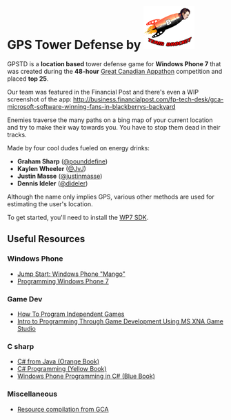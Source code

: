 GPS Tower Defense by ![](GPSTD_RM/GPSTD_RM/GPSTD_RMContent/brocket_small.png)
=================

GPSTD is a **location based** tower defense game for **Windows Phone 7** that was 
created during the **48-hour** [Great Canadian Appathon](http://www.greatcanadianappathon.com) competition
and placed **top 25**.

Our team was featured in the Financial Post and there's even a WIP screenshot of the app: http://business.financialpost.com/fp-tech-desk/gca-microsoft-software-winning-fans-in-blackberrys-backyard

Enemies traverse the many paths on a bing map of your current location
and try to make their way towards you. You have to stop them dead in their tracks.

Made by four cool dudes fueled on energy drinks:
- **Graham Sharp** ([@pounddefine](https://github.com/pounddefine))
- **Kaylen Wheeler** ([@JvJ](https://github.com/JvJ))
- **Justin Masse** ([@justinmasse](https://github.com/justinmasse))
- **Dennis Ideler** ([@dideler](https://github.com/dideler))

Although the name only implies GPS, various other methods are used for estimating the user's location.

To get started, you'll need to install the [WP7 SDK](https://dev.windowsphone.com/en-US/downloadsdk).


Useful Resources
----------------

### Windows Phone

* [Jump Start: Windows Phone "Mango"](http://borntolearn.mslearn.net/wpmango/m/mediagallery/default.aspx?GalleryPostSort=Subject&PageIndex=1)
* [Programming Windows Phone 7](http://dl.dropbox.com/u/20771931/eBooks/Microsoft_Press_ebook_Programming_Windows_Phone_7_PDF.pdf)

### Game Dev

* [How To Program Independent Games](http://the-witness.net/news/2011/06/how-to-program-independent-games/)
* [Intro to Programming Through Game Development Using MS XNA Game Studio](http://dl.dropbox.com/u/20771931/eBooks/IntroProgXNAGameStudio_eBook.pdf)

### C sharp
* [C# from Java (Orange Book)](http://dl.dropbox.com/u/20771931/eBooks/C%20Sharp%20from%20Java%20Orange%20Book%202009.pdf)
* [C# Programming (Yellow Book)](http://dl.dropbox.com/u/20771931/eBooks/Rob%20Miles%20CSharp%20Yellow%20Book%202010.pdf)
* [Windows Phone Programming in C# (Blue Book)](http://dl.dropbox.com/u/20771931/eBooks/Rob_Miles_Windows_Phone_Blue_Book.pdf)

### Miscellaneous

* [Resource compilation from GCA](http://www.cosc.brocku.ca/~di07ty/game_dev_resources.htm)
